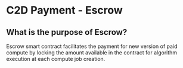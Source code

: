 # C2D Payment - Escrow

## What is the purpose of Escrow?
Escrow smart contract facilitates the payment for new version of paid compute by locking the amount available in the contract for algorithm execution at each compute job creation.

